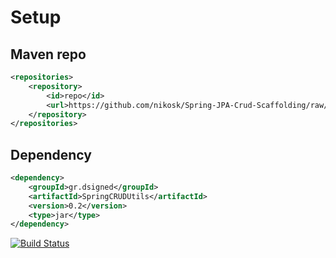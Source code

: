 # Setup

## Maven repo 

```xml
<repositories>
    <repository>
        <id>repo</id>
        <url>https://github.com/nikosk/Spring-JPA-Crud-Scaffolding/raw/master/releases</url>
    </repository>
</repositories>
```

## Dependency

```xml
<dependency>
    <groupId>gr.dsigned</groupId>
    <artifactId>SpringCRUDUtils</artifactId>
    <version>0.2</version>
    <type>jar</type>
</dependency>
```


[![Build Status](https://travis-ci.org/nikosk/Spring-JPA-Crud-Scaffolding.png)](https://travis-ci.org/nikosk/Spring-JPA-Crud-Scaffolding)
